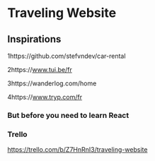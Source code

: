 # Traveling Website



## Inspirations

1https://github.com/stefvndev/car-rental

2https://www.tui.be/fr

3https://wanderlog.com/home

4https://www.tryp.com/fr

### But before you need to learn React 

### Trello 
https://trello.com/b/Z7HnRnI3/traveling-website
